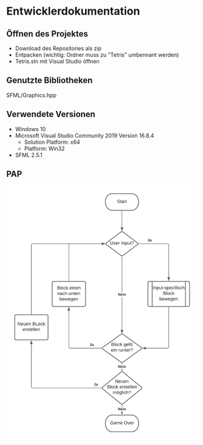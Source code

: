 # Entwicklerdokumentation
## Öffnen des Projektes
- Download des Repositories als zip
- Entpacken (wichtig: Ordner muss zu "Tetris" umbennant werden)
- Tetris.sln mit Visual Studio öffnen
## Genutzte Bibliotheken
SFML/Graphics.hpp

## Verwendete Versionen
- Windows 10
- Microsoft Visual Studio Community 2019 Version 16.8.4
  - Solution Platform: x64
  - Platform: Win32
- SFML 2.5.1


## PAP
![Image of PAP](https://raw.githubusercontent.com/TK221/Tetris/Dokumentation/Dokumentation/PAP.png)
